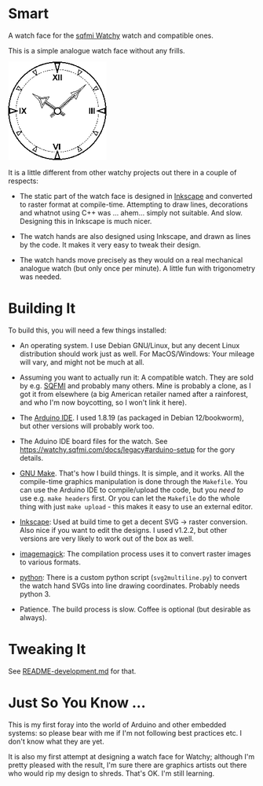 # Smart #

A watch face for the [sqfmi Watchy](https://watchy.sqfmi.com/) watch
and compatible ones.

This is a simple analogue watch face without any frills.

![Screen shot of watch face](screenshot.png)

It is a little different from other watchy projects out there in a
couple of respects:

 * The static part of the watch face is designed in
   [Inkscape](https://inkscape.org/) and converted to raster format at
   compile-time.  Attempting to draw lines, decorations and whatnot
   using C++ was ... ahem... simply not suitable. And slow.  Designing
   this in Inkscape is much nicer.

 * The watch hands are also designed using Inkscape, and drawn as
   lines by the code. It makes it very easy to tweak their design.
 
 * The watch hands move precisely as they would on a real mechanical
   analogue watch (but only once per minute). A little fun with
   trigonometry was needed.

# Building It #

To build this, you will need a few things installed:

 * An operating system. I use Debian GNU/Linux, but any decent Linux
   distribution should work just as well.  For MacOS/Windows: Your
   mileage will vary, and might not be much at all.
 
 * Assuming you want to actually run it: A compatible watch. They are
   sold by e.g. [SQFMI](https://watchy.sqfmi.com/) and probably many
   others. Mine is probably a clone, as I got it from elsewhere (a big
   American retailer named after a rainforest, and who I'm now
   boycotting, so I won't link it here).
 
 * The [Arduino IDE](https://www.arduino.cc/en/software). I used
   1.8.19 (as packaged in Debian 12/bookworm), but other versions will
   probably work too.
   
 * The Aduino IDE board files for the watch. See
   <https://watchy.sqfmi.com/docs/legacy#arduino-setup> for the gory
   details.
 
 * [GNU Make](https://www.gnu.org/software/make/). That's how I build
   things. It is simple, and it works. All the compile-time graphics
   manipulation is done through the `Makefile`.  You can use the
   Arduino IDE to compile/upload the code, but you _need to_ use
   e.g. `make headers` first. Or you can let the `Makefile` do the
   whole thing with just `make upload` - this makes it easy to use an
   external editor.

 * [Inkscape](https://inkscape.org/): Used at build time to get a
   decent SVG -> raster conversion. Also nice if you want to edit the
   designs. I used v1.2.2, but other versions are very likely to work
   out of the box as well.
   
 * [imagemagick](https://imagemagick.org): The compilation process
   uses it to convert raster images to various formats.
   
 * [python](https://www.python.org/): There is a custom python script
   (`svg2multiline.py`) to convert the watch hand SVGs into line
   drawing coordinates. Probably needs python 3.

 * Patience. The build process is slow. Coffee is optional (but
   desirable as always).

# Tweaking It #

See [README-development.md](README-development.md) for that.

# Just So You Know ... #

This is my first foray into the world of Arduino and other embedded
systems: so please bear with me if I'm not following best practices
etc. I don't know what they are yet.

It is also my first attempt at designing a watch face for Watchy;
although I'm pretty pleased with the result, I'm sure there are
graphics artists out there who would rip my design to shreds. That's
OK. I'm still learning.
